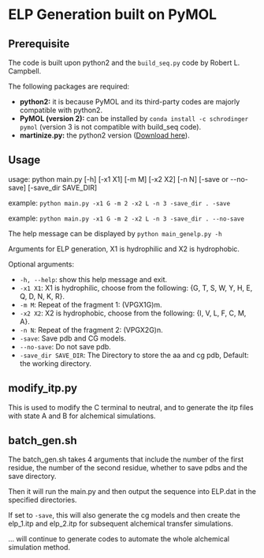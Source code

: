 # ELP Generation built on PyMOL

## Prerequisite 
The code is built upon python2 and the `build_seq.py` code by Robert L. Campbell.

The following packages are required:
- **python2:** it is because PyMOL and its third-party codes are majorly compatible with python2.
- **PyMOL (version 2):** can be installed by `conda install -c schrodinger pymol` (version 3 is not compatible with build_seq code).
- **martinize.py:** the python2 version ([Download here](http://cgmartini.nl/index.php/tools2/proteins-and-bilayers/204-martinize)).

## Usage

usage: python main.py [-h] [-x1 X1] [-m M] [-x2 X2] [-n N] [-save or --no-save] [-save_dir SAVE_DIR]

example: `python main.py -x1 G -m 2 -x2 L -n 3 -save_dir . -save`

example: `python main.py -x1 G -m 2 -x2 L -n 3 -save_dir . --no-save`

The help message can be displayed by `python main_genelp.py -h`

Arguments for ELP generation, X1 is hydrophilic and X2 is hydrophobic.

Optional arguments:
- `-h, --help`: show this help message and exit.
- `-x1 X1`: X1 is hydrophilic, choose from the following: {G, T, S, W, Y, H, E, Q, D, N, K, R}.
- `-m M`: Repeat of the fragment 1: (VPGX1G)m.
- `-x2 X2`: X2 is hydrophobic, choose from the following: {I, V, L, F, C, M, A}.
- `-n N`: Repeat of the fragment 2: (VPGX2G)n.
- `-save`: Save pdb and CG models.
- `--no-save`: Do not save pdb.
- `-save_dir SAVE_DIR`: The Directory to store the aa and cg pdb, Default: the working directory.

## modify_itp.py

This is used to modify the C terminal to neutral, and to generate the itp files with state A and B for alchemical simulations.

## batch_gen.sh

The batch_gen.sh takes 4 arguments that include the number of the first residue, the number of the second residue, whether to save pdbs and the save directory.

Then it will run the main.py and then output the sequence into ELP.dat in the specified directories.

If set to `-save`, this will also generate the cg models and then create the elp_1.itp and elp_2.itp for subsequent alchemical transfer simulations.

... will continue to generate codes to automate the whole alchemical simulation method.
